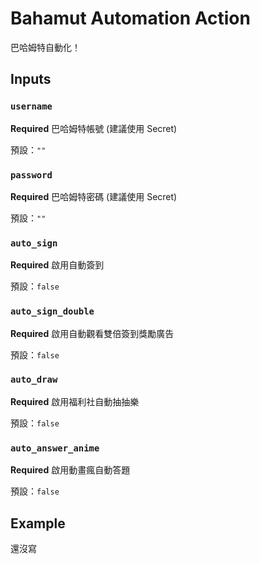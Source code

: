# Bahamut Automation Action
巴哈姆特自動化！

## Inputs

### `username`

**Required** 巴哈姆特帳號 (建議使用 Secret)

預設：`""`

### `password`

**Required** 巴哈姆特密碼 (建議使用 Secret)

預設：`""`

### `auto_sign`

**Required** 啟用自動簽到

預設：`false`

### `auto_sign_double`

**Required** 啟用自動觀看雙倍簽到獎勵廣告

預設：`false`

### `auto_draw`

**Required** 啟用福利社自動抽抽樂

預設：`false`

### `auto_answer_anime`

**Required** 啟用動畫瘋自動答題

預設：`false`

## Example

還沒寫
